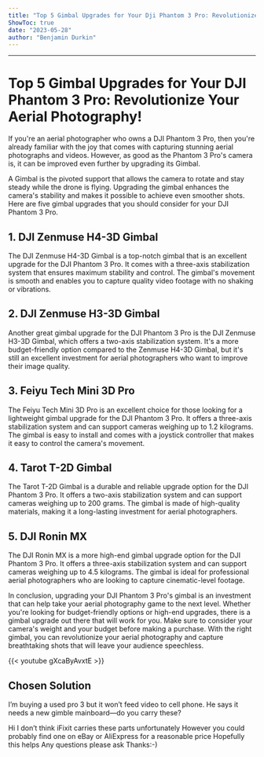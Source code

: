 ```yaml
---
title: "Top 5 Gimbal Upgrades for Your Dji Phantom 3 Pro: Revolutionize Your Aerial Photography!"
ShowToc: true 
date: "2023-05-28"
author: "Benjamin Durkin"
---
```

*****
# Top 5 Gimbal Upgrades for Your DJI Phantom 3 Pro: Revolutionize Your Aerial Photography!

If you're an aerial photographer who owns a DJI Phantom 3 Pro, then you're already familiar with the joy that comes with capturing stunning aerial photographs and videos. However, as good as the Phantom 3 Pro's camera is, it can be improved even further by upgrading its Gimbal.

A Gimbal is the pivoted support that allows the camera to rotate and stay steady while the drone is flying. Upgrading the gimbal enhances the camera's stability and makes it possible to achieve even smoother shots. Here are five gimbal upgrades that you should consider for your DJI Phantom 3 Pro.

## 1. DJI Zenmuse H4-3D Gimbal

The DJI Zenmuse H4-3D Gimbal is a top-notch gimbal that is an excellent upgrade for the DJI Phantom 3 Pro. It comes with a three-axis stabilization system that ensures maximum stability and control. The gimbal's movement is smooth and enables you to capture quality video footage with no shaking or vibrations.

## 2. DJI Zenmuse H3-3D Gimbal

Another great gimbal upgrade for the DJI Phantom 3 Pro is the DJI Zenmuse H3-3D Gimbal, which offers a two-axis stabilization system. It's a more budget-friendly option compared to the Zenmuse H4-3D Gimbal, but it's still an excellent investment for aerial photographers who want to improve their image quality.

## 3. Feiyu Tech Mini 3D Pro

The Feiyu Tech Mini 3D Pro is an excellent choice for those looking for a lightweight gimbal upgrade for the DJI Phantom 3 Pro. It offers a three-axis stabilization system and can support cameras weighing up to 1.2 kilograms. The gimbal is easy to install and comes with a joystick controller that makes it easy to control the camera's movement.

## 4. Tarot T-2D Gimbal

The Tarot T-2D Gimbal is a durable and reliable upgrade option for the DJI Phantom 3 Pro. It offers a two-axis stabilization system and can support cameras weighing up to 200 grams. The gimbal is made of high-quality materials, making it a long-lasting investment for aerial photographers.

## 5. DJI Ronin MX

The DJI Ronin MX is a more high-end gimbal upgrade option for the DJI Phantom 3 Pro. It offers a three-axis stabilization system and can support cameras weighing up to 4.5 kilograms. The gimbal is ideal for professional aerial photographers who are looking to capture cinematic-level footage.

In conclusion, upgrading your DJI Phantom 3 Pro's gimbal is an investment that can help take your aerial photography game to the next level. Whether you're looking for budget-friendly options or high-end upgrades, there is a gimbal upgrade out there that will work for you. Make sure to consider your camera's weight and your budget before making a purchase. With the right gimbal, you can revolutionize your aerial photography and capture breathtaking shots that will leave your audience speechless.

{{< youtube gXcaByAvxtE >}} 



## Chosen Solution
 I’m buying a used pro 3 but it won’t feed video to cell phone.   He says it needs a new gimble mainboard—do you carry these?

 Hi
I don’t think iFixit carries these parts unfortunately
However you could probably find one on eBay or AliExpress for a reasonable price
Hopefully this helps
Any questions please ask
Thanks:-)





